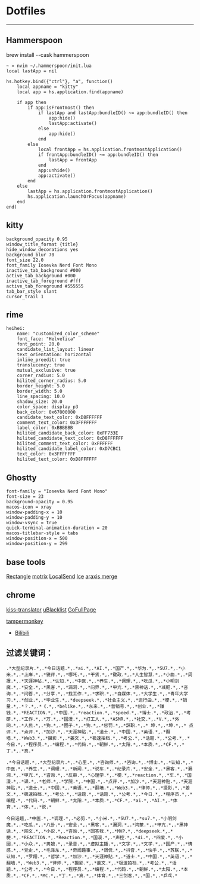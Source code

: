 # Dotfiles

---

## Hammerspoon

brew install --cask hammerspoon

```
~ » nvim ~/.hammerspoon/init.lua
local lastApp = nil

hs.hotkey.bind({"ctrl"}, "a", function()
    local appname = "kitty"
    local app = hs.application.find(appname)

    if app then
        if app:isFrontmost() then
            if lastApp and lastApp:bundleID() ~= app:bundleID() then
                app:hide()
                lastApp:activate()
            else
                app:hide()
            end
        else
            local frontApp = hs.application.frontmostApplication()
            if frontApp:bundleID() ~= app:bundleID() then
                lastApp = frontApp
            end
            app:unhide()
            app:activate()
        end
    else
        lastApp = hs.application.frontmostApplication()
        hs.application.launchOrFocus(appname)
    end
end)
```

## kitty

```
background_opacity 0.95
window_title_format {title}
hide_window_decorations yes
background_blur 70
font_size 22.0
font_family Iosevka Nerd Font Mono
inactive_tab_background #000
active_tab_background #000
inactive_tab_foreground #fff
active_tab_foreground #555555
tab_bar_style slant
cursor_trail 1
```

## rime

```
heihei:
    name: "customized_color_scheme"
    font_face: "Helvetica"
    font_point: 20.0
    candidate_list_layout: linear
    text_orientation: horizontal
    inline_preedit: true
    translucency: true
    mutual_exclusive: true
    corner_radius: 5.0
    hilited_corner_radius: 5.0
    border_height: 5.0
    border_width: 5.0
    line_spacing: 10.0
    shadow_size: 20.0
    color_space: display_p3
    back_color: 0x67000000
    candidate_text_color: 0xD8FFFFFF
    comment_text_color: 0x3FFFFFFF
    label_color: 0xBBBBBB
    hilited_candidate_back_color: 0xFF733E
    hilited_candidate_text_color: 0xD8FFFFFF
    hilited_comment_text_color: 0xFFFFFF
    hilited_candidate_label_color: 0xD7CBC1
    text_color: 0x3FFFFFFF
    hilited_text_color: 0xD8FFFFFF

```

## Ghostty

```
font-family = "Iosevka Nerd Font Mono" 
font-size = 23
background-opacity = 0.95
macos-icon = xray
window-padding-x = 10
window-padding-y = 10
window-vsync = true
quick-terminal-animation-duration = 20
macos-titlebar-style = tabs
window-position-x = 500
window-position-y = 299
```

## base tools

[Rectangle](https://rectangleapp.com/)
[motrix](https://motrix.app/)
[LocalSend](https://localsend.org/)
[Ice](https://github.com/jordanbaird/Ice)
[araxis merge](https://www.araxis.com/merge/index.en)

## chrome
[kiss-translator](https://github.com/fishjar/kiss-translator)
[uBlacklist](https://chromewebstore.google.com/detail/ublacklist/pncfbmialoiaghdehhbnbhkkgmjanfhe?hl=en)
[GoFullPage](https://chromewebstore.google.com/detail/gofullpage-full-page-scre/fdpohaocaechififmbbbbbknoalclacl)

[tampermonkey](https://www.tampermonkey.net/index.php)
- [Bilibili](https://greasyfork.org/zh-CN/scripts/481629-bilibili-%E6%8C%89%E6%A0%87%E7%AD%BE-%E6%A0%87%E9%A2%98-%E6%97%B6%E9%95%BF-up%E4%B8%BB%E5%B1%8F%E8%94%BD%E8%A7%86%E9%A2%91)


## 过滤关键词：
```
.*大型纪录片.*,.*今日话题.*,.*ai.*,.*AI.*,.*国产.*,.*华为.*,.*SU7.*,.*小米.*,.*上岸.*,.*锐评.*,.*哪吒.*,.*干货.*,.*键政.*,.*人生智慧.*,.*小曲.*,.*周报.*,.*天涯神帖.*,.*认知.*,.*中医.*,.*养生.*,.*调理.*,.*吃瓜.*,.*小明剑魔.*,.*安全.*,.*黑客.*,.*漏洞.*,.*问界.*,.*甲亢.*,.*黑神话.*,.*减肥.*,.*咨询.*,.*问答.*,.*分享.*,.*找工作.*,.*求职.*,.*自媒体.*,.*大学生.*,.*青年大学习.*,.*创业.*,.*毕业生.*,.*deepseek.*,.*社会主义.*,.*进行曲.*,.*梗.*,.*销量.*,.*？.*,.*《.*,.*belike.*,.*东来.*,.*营销号.*,.*创业.*,.*赚钱.*,.*REACTION.*,.*中国.*,.*reaction.*,.*speed.*,.*博士.*,.*政治.*,.*考研.*,.*工作.*,.*万.*,.*国漫.*,.*打工人.*,.*ASMR.*,.*社交.*,.*V.*,.*外网.*,.*人民.*,.*狗.*,.*圈子.*,.*狗.*,.*惩罚.*,.*辞职.*,.* 坤.*,.*坤.*,.* 点评.*,.*点评.*,.*加沙.*,.*天涯神贴.*,.*道士.*,.*中国.*,.*英语.*,.*翻墙.*,.*Web3.*,.*摄影.*,.*姜文.*,.*极速拍档.*,.*考公.*,.*话题.*,.*公考.*,.*今日.*,.*程序员.*,.*编程.*,.*代码.*,.*朝鲜.*,.*太阳.*,.*本质.*,.*CF.*,.*丁.*,.*真.*

.*今日话题.*,.*大型纪录片.*,.*心里.*,.*咨询师.*,.*咨询.*,.*博士.*,.*认知.*,.*中医.*,.*养生.*,.*调理.*,.*新闻.*,.*说车.*,.*纪录片.*,.*安全.*,.*黑客.*,.*漏洞.*,.*甲亢.*,.*咨询.*,.*反串.*,.*心理学.*,.*梗.*,.*reaction.*,.*车.*,.*国漫.*,.*课.*,.*老师.*,.*学院.*,.*中国.*,.*点评.*,.*加沙.*,.*天涯神贴.*,.*天涯神贴.*,.*道士.*,.*中国.*,.*英语.*,.*翻墙.*,.*Web3.*,.*律师.*,.*摄影.*,.*姜文.*,.*极速拍档.*,.*考公.*,.*话题.*,.*话题.*,.*公考.*,.*今日.*,.*程序员.*,.*编程.*,.*代码.*,.*朝鲜.*,.*太阳.*,.*本质.*,.*CF.*,.*ai.*,.*AI.*,.*体育.*,.*体.*,.*说.*

今日话题,.*中医.*,.*调理.*,.*必剪.*,.*小米.*,.*SU7.*,.*su7.*,.*小明剑魔.*,.*吃瓜.*,.*八卦.*,.*安全.*,.*黑客.*,.*漏洞.*,.*鸿蒙.*,.*甲亢.*,.*黑神话.*,.*网文.*,.*小说.*,.*咨询.*,.*回答我.*,.*MVP.*,.*deepseek.*,.*梗.*,.*REACTION.*,.*Reaction.*,.*国漫.*,.*声控.*,.*4i.*,.*四爱.*,.*小圈.*,.*小众.*,.*男娘.*,.*录音.*,.*虚拟主播.*,.*文字.*,.*文学.*,.*国产.*,.*情感.*,.*党史.*,.*毛泽东.*,.*奇闻趣事.*,.*调侃.*,.*抖音.*,.*快手.*,.*苏联.*,.*认知.*,.*罗翔.*,.*哲学.*,.*加沙.*,.*天涯神贴.*,.*道士.*,.*中国.*,.*英语.*,.*翻墙.*,.*Web3.*,.*律师.*,.*摄影.*,.*姜文.*,.*极速拍档.*,.*考公.*,.*话题.*,.*公考.*,.*今日.*,.*程序员.*,.*编程.*,.*代码.*,.*朝鲜.*,.*太阳.*,.*本质.*,.*CF.*,.*MC.*,.*丁.*,.*真.*,.*体育.*,.*三剑客.*,.*国.*,.*乒乓.*
```
